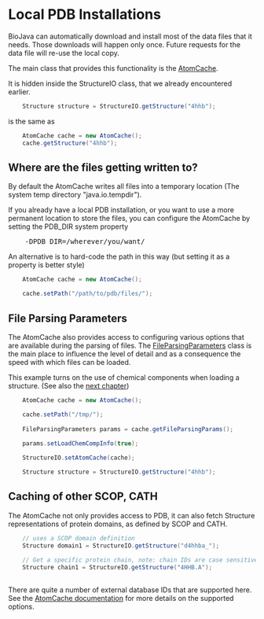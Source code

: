 Local PDB Installations
=======================

BioJava can automatically download and install most of the data files that it needs. Those downloads 
will happen only once. Future requests for the data file will re-use the local copy.

The main class that provides this functionality is the [AtomCache](http://www.biojava.org/docs/api/org/biojava/bio/structure/align/util/AtomCache.html).

It is hidden inside the StructureIO class, that we already encountered earlier.

```java
	Structure structure = StructureIO.getStructure("4hhb");			
```

is the same as

```java
	AtomCache cache = new AtomCache();
	cache.getStructure("4hhb");
```


## Where are the files getting written to?

By default the AtomCache writes all files into a temporary location (The system temp directory "java.io.tempdir"). 

If you already have a local PDB installation, or you want to use a more permanent location to store the files,
you can configure the AtomCache by setting the PDB_DIR system property

<pre>
    -DPDB_DIR=/wherever/you/want/
</pre>

An alternative is to hard-code the path in this way (but setting it as a property is better style)

```java
	AtomCache cache = new AtomCache();

	cache.setPath("/path/to/pdb/files/");
```

## File Parsing Parameters

The AtomCache also provides access to configuring various options that are available during the 
parsing of files. The [FileParsingParameters](http://www.biojava.org/docs/api/org/biojava/bio/structure/io/FileParsingParameters.html)
class is the main place to influence the level of detail and as a consequence the speed with which files can be loaded.

This example turns on the use of chemical components when loading a structure. (See also the [next chapter](chemcomp.md))

```java
	AtomCache cache = new AtomCache();

	cache.setPath("/tmp/");
			
	FileParsingParameters params = cache.getFileParsingParams();
	
	params.setLoadChemCompInfo(true);

	StructureIO.setAtomCache(cache);

	Structure structure = StructureIO.getStructure("4hhb");			

```

## Caching of other SCOP, CATH

The AtomCache not only provides access to PDB, it can also fetch Structure representations of protein domains, as defined by SCOP and CATH.

```java
	// uses a SCOP domain definition
	Structure domain1 = StructureIO.getStructure("d4hhba_");
	
	// Get a specific protein chain, note: chain IDs are case sensitive, PDB IDs are not.
	Structure chain1 = StructureIO.getStructure("4HHB.A");
	
```

There are quite a number of external database IDs that are supported here. See the 
<a href="http://www.biojava.org/docs/api/org/biojava/bio/structure/align/util/AtomCache.html#getStructure(java.lang.String)">AtomCache documentation</a> for more details on the supported options.





